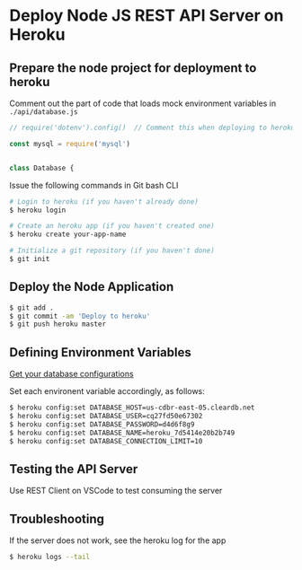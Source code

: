 # Deploy Node JS REST API Server on Heroku

## Prepare the node project for deployment to heroku

Comment out the part of code that loads mock environment variables in `./api/database.js`

```javascript
// require('dotenv').config()  // Comment this when deploying to heroku

const mysql = require('mysql')


class Database {

```

Issue the following commands in Git bash CLI

```bash
# Login to heroku (if you haven't already done)
$ heroku login

# Create an heroku app (if you haven't created one)
$ heroku create your-app-name

# Initialize a git repository (if you haven't done)
$ git init
```

## Deploy the Node Application

```bash
$ git add .
$ git commit -am 'Deploy to heroku'
$ git push heroku master
```

## Defining Environment Variables

[Get your database configurations](pages/../heroku-setup-mysql.html##Create-and-Manipulate-Database)

Set each environent variable accordingly, as follows:

```bash
$ heroku config:set DATABASE_HOST=us-cdbr-east-05.cleardb.net
$ heroku config:set DATABASE_USER=cq27fd50e67302
$ heroku config:set DATABASE_PASSWORD=d4d6f8g9
$ heroku config:set DATABASE_NAME=heroku_7d5414e20b2b749
$ heroku config:set DATABASE_CONNECTION_LIMIT=10
```

## Testing the API Server

Use REST Client on VSCode to test consuming the server

## Troubleshooting

If the server does not work, see the heroku log for the app

```bash
$ heroku logs --tail
```
